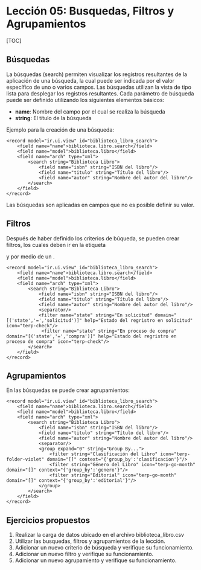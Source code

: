 Lección 05: Busquedas, Filtros y Agrupamientos
==============================================

[TOC]

Búsquedas
---------

La búsquedas (search) permiten visualizar los registros resultantes de la aplicación de una búsqueda, la cual puede ser indicada por el valor específico de uno o varios campos. Las búsquedas utilizan la vista de tipo lista para desplegar los registros resultantes. Cada parámetro de búsqueda puede ser definido utilizando los siguientes elementos básicos:

* **name**: Nombre del campo por el cual se realiza la búsqueda
* **string**: El título de la búsqueda

Ejemplo para la creación de una búsqueda:

	<record model="ir.ui.view" id="biblioteca_libro_search">
        <field name="name">biblioteca.libro.search</field>
        <field name="model">biblioteca.libro</field>
        <field name="arch" type="xml">
            <search string="Biblioteca Libro">
                <field name="isbn" string="ISBN del libro"/>
                <field name="titulo" string="Título del libro"/>
                <field name="autor" string="Nombre del autor del libro"/>
            </search>
        </field>
    </record>

Las búsquedas son aplicadas en campos que no es posible definir su valor.

Filtros
-------

Después de haber definido los criterios de búqueda, se pueden crear filtros, los cuales deben ir en la etiqueta <search> y por medio de un <separator/>.

	<record model="ir.ui.view" id="biblioteca_libro_search">
		<field name="name">biblioteca.libro.search</field>
		<field name="model">biblioteca.libro</field>
		<field name="arch" type="xml">
			<search string="Biblioteca Libro">
				<field name="isbn" string="ISBN del libro"/>
				<field name="titulo" string="Título del libro"/>
				<field name="autor" string="Nombre del autor del libro"/>
				<separator/>
				<filter name="state" string="En solicitud" domain="[('state','=','solicitud')]" help="Estado del regristro en solicitud" icon="terp-check"/>
				 <filter name="state" string="En proceso de compra" domain="[('state','=','compra')]" help="Estado del regristro en proceso de compra" icon="terp-check"/>
			</search>
		</field>
	</record>

Agrupamientos
-------------

En las búsquedas se puede crear agrupamientos:

	<record model="ir.ui.view" id="biblioteca_libro_search">
		<field name="name">biblioteca.libro.search</field>
		<field name="model">biblioteca.libro</field>
		<field name="arch" type="xml">
			<search string="Biblioteca Libro">
				<field name="isbn" string="ISBN del libro"/>
				<field name="titulo" string="Título del libro"/>
				<field name="autor" string="Nombre del autor del libro"/>
				<separator/>
				<group expand="0" string="Group By...">
					<filter string="Clasificación del Libro" icon="terp-folder-violet" domain="[]" context="{'group_by':'clasificacion'}"/>
					<filter string="Género del Libro" icon="terp-go-month" domain="[]" context="{'group_by':'genero'}"/>
					<filter string="Editorial" icon="terp-go-month" domain="[]" context="{'group_by':'editorial'}"/>
				</group>
			</search>
		</field>
	</record>


Ejercicios propuestos
---------------------

1. Realizar la carga de datos ubicado en el archivo biblioteca_libro.csv
1. Utilizar las busquedas, filtros y agrupamientos de la lección.
1. Adicionar un nuevo criterio de búsqueda y verifique su funcionamiento.
1. Adicionar un nuevo filtro y verifique su funcionamiento.
1. Adicionar un nuevo agrupamiento y verifique su funcionamiento.


